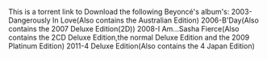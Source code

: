 This is a torrent link to Download the following Beyoncé's album's:
2003-Dangerously In Love(Also contains the Australian Edition)
2006-B'Day(Also contains the 2007 Deluxe Edition(2D))
2008-I Am...Sasha Fierce(Also contains the 2CD Deluxe Edition,the normal Deluxe Edition and the 2009 Platinum Edition)
2011-4 Deluxe Edition(Also contains the 4 Japan Edition)
